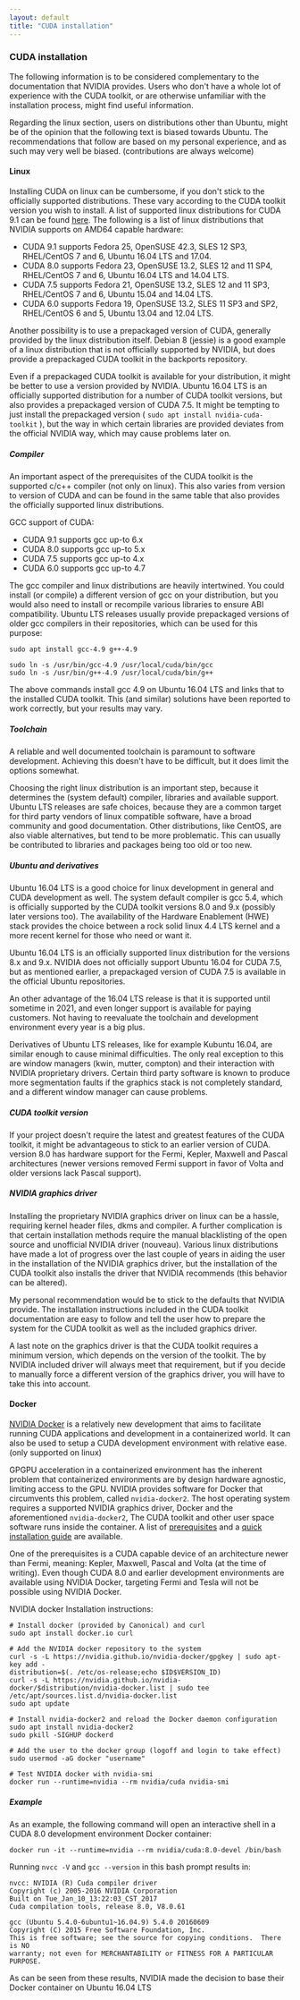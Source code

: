 ```yaml
---
layout: default
title: "CUDA installation"
---
```


### CUDA installation

The following information is to be considered complementary to the documentation that NVIDIA provides. Users who don't have a whole lot of experience with the CUDA toolkit, or are otherwise unfamiliar with the installation process, might find useful information.

Regarding the linux section, users on distributions other than Ubuntu, might be of the opinion that the following text is biased towards Ubuntu. The recommendations that follow are based on my personal experience, and as such may very well be biased. (contributions are always welcome)

#### Linux

Installing CUDA on linux can be cumbersome, if you don't stick to the officially supported distributions. These vary according to the CUDA toolkit version you wish to install. A list of supported linux distributions for CUDA 9.1 can be found [here](https://docs.nvidia.com/cuda/cuda-installation-guide-linux/index.html#system-requirements). The following is a list of linux distributions that NVIDIA supports on AMD64 capable hardware:

  * CUDA 9.1 supports Fedora 25, OpenSUSE 42.3, SLES 12 SP3, RHEL/CentOS 7 and 6, Ubuntu 16.04 LTS and 17.04.
  * CUDA 8.0 supports Fedora 23, OpenSUSE 13.2, SLES 12 and 11 SP4, RHEL/CentOS 7 and 6, Ubuntu 16.04 LTS and 14.04 LTS.
  * CUDA 7.5 supports Fedora 21, OpenSUSE 13.2, SLES 12 and 11 SP3, RHEL/CentOS 7 and 6, Ubuntu 15.04 and 14.04 LTS.
  * CUDA 6.0 supports Fedora 19, OpenSUSE 13.2, SLES 11 SP3 and SP2, RHEL/CentOS 6 and 5, Ubuntu 13.04 and 12.04 LTS.

Another possibility is to use a prepackaged version of CUDA, generally provided by the linux distribution itself. Debian 8 (jessie) is a good example of a linux distribution that is not officially supported by NVIDIA, but does provide a prepackaged CUDA toolkit in the backports repository.

Even if a prepackaged CUDA toolkit is available for your distribution, it might be better to use a version provided by NVIDIA. Ubuntu 16.04 LTS is an officially supported distribution for a number of CUDA toolkit versions, but also provides a prepackaged version of CUDA 7.5. It might be tempting to just install the prepackaged version ( `sudo apt install nvidia-cuda-toolkit` ), but the way in which certain libraries are provided deviates from the official NVIDIA way, which may cause problems later on.

##### Compiler

An important aspect of the prerequisites of the CUDA toolkit is the supported c/c++ compiler (not only on linux). This also varies from version to version of CUDA and can be found in the same table that also provides the officially supported linux distributions.

GCC support of CUDA:

  * CUDA 9.1 supports gcc up-to 6.x
  * CUDA 8.0 supports gcc up-to 5.x
  * CUDA 7.5 supports gcc up-to 4.x
  * CUDA 6.0 supports gcc up-to 4.7

The gcc compiler and linux distributions are heavily intertwined. You could install (or compile) a different version of gcc on your distribution, but you would also need to install or recompile various libraries to ensure ABI compatibility. Ubuntu LTS releases usually provide prepackaged versions of older gcc compilers in their repositories, which can be used for this purpose:

    sudo apt install gcc-4.9 g++-4.9
    
    sudo ln -s /usr/bin/gcc-4.9 /usr/local/cuda/bin/gcc
    sudo ln -s /usr/bin/g++-4.9 /usr/local/cuda/bin/g++

The above commands install gcc 4.9 on Ubuntu 16.04 LTS and links that to the installed CUDA toolkit. This (and similar) solutions have been reported to work correctly, but your results may vary.

##### Toolchain

A reliable and well documented toolchain is paramount to software development. Achieving this doesn't have to be difficult, but it does limit the options somewhat.

Choosing the right linux distribution is an important step, because it determines the (system default) compiler, libraries and available support. Ubuntu LTS releases are safe choices, because they are a common target for third party vendors of linux compatible software, have a broad community and good documentation. Other distributions, like CentOS, are also viable alternatives, but tend to be more problematic. This can usually be contributed to libraries and packages being too old or too new. 

##### Ubuntu and derivatives

Ubuntu 16.04 LTS is a good choice for linux development in general and CUDA development as well. The system default compiler is gcc 5.4, which is officially supported by the CUDA toolkit versions 8.0 and 9.x (possibly later versions too). The availability of the Hardware Enablement (HWE) stack provides the choice between a rock solid linux 4.4 LTS kernel and a more recent kernel for those who need or want it.

Ubuntu 16.04 LTS is an officially supported linux distribution for the versions 8.x and 9.x. NVIDIA does not officially support Ubuntu 16.04 for CUDA 7.5, but as mentioned earlier, a prepackaged version of CUDA 7.5 is available in the official Ubuntu repositories.

An other advantage of the 16.04 LTS release is that it is supported until sometime in 2021, and even longer support is available for paying customers. Not having to reevaluate the toolchain and development environment every year is a big plus.

Derivatives of Ubuntu LTS releases, like for example Kubuntu 16.04, are similar enough to cause minimal difficulties. The only real exception to this are window managers (kwin, mutter, compton) and their interaction with NVIDIA proprietary drivers. Certain third party software is known to produce more segmentation faults if the graphics stack is not completely standard, and a different window manager can cause problems.

##### CUDA toolkit version

If your project doesn't require the latest and greatest features of the CUDA toolkit, it might be advantageous to stick to an earlier version of CUDA. version 8.0 has hardware support for the Fermi, Kepler, Maxwell and Pascal architectures (newer versions removed Fermi support in favor of Volta and older versions lack Pascal support).

##### NVIDIA graphics driver

Installing the proprietary NVIDIA graphics driver on linux can be a hassle, requiring kernel header files, dkms and compiler. A further complication is that certain installation methods require the manual blacklisting of the open source and unofficial NVIDIA driver (nouveau). Various linux distributions have made a lot of progress over the last couple of years in aiding the user in the installation of the NVIDIA graphics driver, but the installation of the CUDA toolkit also installs the driver that NVIDIA recommends (this behavior can be altered).

My personal recommendation would be to stick to the defaults that NVIDIA provide. The installation instructions included in the CUDA toolkit documentation are easy to follow and tell the user how to prepare the system for the CUDA toolkit as well as the included graphics driver.

A last note on the graphics driver is that the CUDA toolkit requires a minimum version, which depends on the version of the toolkit. The by NVIDIA included driver will always meet that requirement, but if you decide to manually force a different version of the graphics driver, you will have to take this into account.

#### Docker

[NVIDIA Docker](https://devblogs.nvidia.com/nvidia-docker-gpu-server-application-deployment-made-easy/) is a relatively new development that aims to facilitate running CUDA applications and development in a containerized world. It can also be used to setup a CUDA development environment with relative ease. (only supported on linux)

GPGPU acceleration in a containerized environment has the inherent problem that containerized environments are by design hardware agnostic, limiting access to the GPU. NVIDIA provides software for Docker that circumvents this problem, called `nvidia-docker2`. The host operating system requires a supported NVIDIA graphics driver, Docker and the aforementioned `nvidia-docker2`, The CUDA toolkit and other user space software runs inside the container. A list of [prerequisites](https://github.com/NVIDIA/nvidia-docker/wiki/Installation-(version-2.0)#prerequisites) and a [quick installation guide](https://github.com/NVIDIA/nvidia-docker) are available.

One of the prerequisites is a CUDA capable device of an architecture newer than Fermi, meaning: Kepler, Maxwell, Pascal and Volta (at the time of writing). Even though CUDA 8.0 and earlier development environments are available using NVIDIA Docker, targeting Fermi and Tesla will not be possible using NVIDIA Docker.

NVIDIA docker Installation instructions:

    # Install docker (provided by Canonical) and curl
    sudo apt install docker.io curl

    # Add the NVIDIA docker repository to the system
    curl -s -L https://nvidia.github.io/nvidia-docker/gpgkey | sudo apt-key add -
    distribution=$(. /etc/os-release;echo $ID$VERSION_ID)
    curl -s -L https://nvidia.github.io/nvidia-docker/$distribution/nvidia-docker.list | sudo tee /etc/apt/sources.list.d/nvidia-docker.list
    sudo apt update

    # Install nvidia-docker2 and reload the Docker daemon configuration
    sudo apt install nvidia-docker2
    sudo pkill -SIGHUP dockerd

    # Add the user to the docker group (logoff and login to take effect)
    sudo usermod -aG docker "username"

    # Test NVIDIA docker with nvidia-smi
    docker run --runtime=nvidia --rm nvidia/cuda nvidia-smi

##### Example

As an example, the following command will open an interactive shell in a CUDA 8.0 development environment Docker container:

    docker run -it --runtime=nvidia --rm nvidia/cuda:8.0-devel /bin/bash

Running `nvcc -V` and `gcc --version` in this bash prompt results in:

    nvcc: NVIDIA (R) Cuda compiler driver
    Copyright (c) 2005-2016 NVIDIA Corporation
    Built on Tue_Jan_10_13:22:03_CST_2017
    Cuda compilation tools, release 8.0, V8.0.61

    gcc (Ubuntu 5.4.0-6ubuntu1~16.04.9) 5.4.0 20160609
    Copyright (C) 2015 Free Software Foundation, Inc.
    This is free software; see the source for copying conditions.  There is NO
    warranty; not even for MERCHANTABILITY or FITNESS FOR A PARTICULAR PURPOSE.

As can be seen from these results, NVIDIA made the decision to base their Docker container on Ubuntu 16.04 LTS

